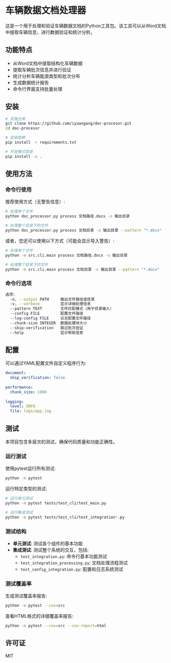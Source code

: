 # 车辆数据文档处理器

这是一个用于处理和验证车辆数据文档的Python工具包。该工具可以从Word文档中提取车辆信息，进行数据验证和统计分析。

## 功能特点

- 从Word文档中提取结构化车辆数据
- 提取车辆批次信息并进行验证
- 统计分析车辆能源类型和批次分布
- 生成数据统计报告
- 命令行界面支持批量处理

## 安装

```bash
# 克隆仓库
git clone https://github.com/iyuangang/doc-procesor.git
cd doc-procesor

# 安装依赖
pip install -r requirements.txt

# 开发模式安装
pip install -e .
```

## 使用方法

### 命令行使用

推荐使用方式（无警告信息）:

```bash
# 处理单个文件
python doc_processor.py process 文档路径.docx -o 输出目录

# 处理整个目录下的文件
python doc_processor.py process 文档目录 -o 输出目录 --pattern "*.docx"
```

或者，您还可以使用以下方式（可能会显示导入警告）:

```bash
# 处理单个文件
python -m src.cli.main process 文档路径.docx -o 输出目录

# 处理整个目录下的文件
python -m src.cli.main process 文档目录 -o 输出目录 --pattern "*.docx"
```

### 命令行选项

```bash
选项:
  -o, --output PATH     输出文件路径或目录
  -v, --verbose         显示详细处理信息
  --pattern TEXT        文件匹配模式（用于目录输入）
  --config FILE         配置文件路径
  --log-config FILE     日志配置文件路径
  --chunk-size INTEGER  数据处理块大小
  --skip-verification   跳过批次验证
  --help                显示帮助信息
```

## 配置

可以通过YAML配置文件自定义程序行为:

```yaml
document:
  skip_verification: false
  
performance:
  chunk_size: 1000
  
logging:
  level: INFO
  file: logs/app.log
```

## 测试

本项目包含多层次的测试，确保代码质量和功能正确性。

### 运行测试

使用pytest运行所有测试:

```bash
python -m pytest
```

运行特定类型的测试:

```bash
# 运行单元测试
python -m pytest tests/test_cli/test_main.py

# 运行集成测试
python -m pytest tests/test_cli/test_integration*.py
```

### 测试结构

- **单元测试**: 测试各个组件的基本功能
- **集成测试**: 测试整个系统的交互，包括:
  - `test_integration.py`: 命令行基本功能测试
  - `test_integration_processing.py`: 文档处理流程测试
  - `test_config_integration.py`: 配置和日志系统测试

### 测试覆盖率

生成测试覆盖率报告:

```bash
python -m pytest --cov=src
```

查看HTML格式的详细覆盖率报告:

```bash
python -m pytest --cov=src --cov-report=html
```

## 许可证

MIT 
